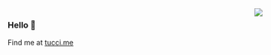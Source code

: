 <img align="right" src="https://github-readme-stats.vercel.app/api?username=matiastucci&show_icons=true&hide_title=true&count_private=true&hide=issues,contribs" />

### Hello 👋

Find me at [tucci.me](https://tucci.me)

